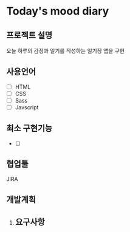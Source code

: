 # Today's mood diary

## 프로젝트 설명

오늘 하루의 감정과 일기를 작성하는 일기장 앱을 구현

## 사용언어

- [ ] HTML
- [ ] CSS
- [ ] Sass
- [ ] Javscript

## 최소 구현기능

- [ ] 

## 협업툴

JIRA

## 개발계획

1. 요구사항
   - 



